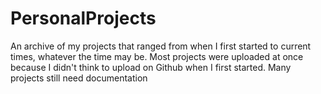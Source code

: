 # PersonalProjects
An archive of my projects that ranged from when I first started to current times, whatever the time may be.
Most projects were uploaded at once because I didn't think to upload on Github when I first started.
Many projects still need documentation
